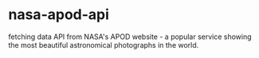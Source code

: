 # nasa-apod-api
fetching data API from NASA's APOD website - a popular service showing the most beautiful astronomical photographs in the world.
